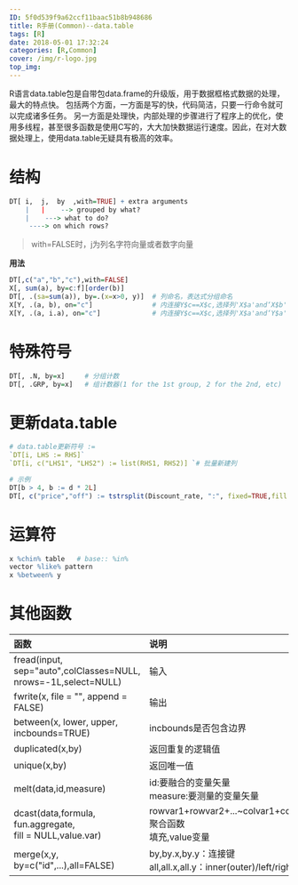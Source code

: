 ```yaml
---
ID: 5f0d539f9a62ccf11baac51b8b948686
title: R手册(Common)--data.table
tags: [R]
date: 2018-05-01 17:32:24
categories: [R,Common]
cover: /img/r-logo.jpg
top_img: 
---
```


R语言data.table包是自带包data.frame的升级版，用于数据框格式数据的处理，最大的特点快。
包括两个方面，一方面是写的快，代码简洁，只要一行命令就可以完成诸多任务。
另一方面是处理快，内部处理的步骤进行了程序上的优化，使用多线程，甚至很多函数是使用C写的，大大加快数据运行速度。因此，在对大数据处理上，使用data.table无疑具有极高的效率。

<!-- more -->

# 结构

```r
DT[ i,  j,  by  ,with=TRUE] + extra arguments
    |   |    --> grouped by what?
    |    ---> what to do?
     ----> on which rows?
```
> with=FALSE时，j为列名字符向量或者数字向量

**用法**

```R
DT[,c("a","b","c"),with=FALSE]
X[, sum(a), by=c:f][order(b)]
DT[, .(sa=sum(a)), by=.(x=x>0, y)]  # 列命名，表达式分组命名
X[Y, .(a, b), on="c"]               # 内连接Y$c==X$c,选择列'X$a'and‘X$b'
X[Y, .(a, i.a), on="c"]             # 内连接Y$c==X$c,选择列'X$a'and‘Y$a'
```

# 特殊符号

```R
DT[, .N, by=x]     # 分组计数
DT[, .GRP, by=x]   # 组计数器(1 for the 1st group, 2 for the 2nd, etc)
```

# 更新data.table

```R
# data.table更新符号 :=
`DT[i, LHS := RHS]`
`DT[i, c("LHS1", "LHS2") := list(RHS1, RHS2)] `# 批量新建列

# 示例
DT[b > 4, b := d * 2L]
DT[, c("price","off") := tstrsplit(Discount_rate, ":", fixed=TRUE,fill = NA)]
```

# 运算符

```R
x %chin% table   # base:: %in%
vector %like% pattern
x %between% y
```

# 其他函数

函数|说明
:---|:---
fread(input, sep="auto",colClasses=NULL, nrows=-1L,select=NULL) |输入
fwrite(x, file = "", append = FALSE)|输出
between(x, lower, upper, incbounds=TRUE)|incbounds是否包含边界
duplicated(x,by)|返回重复的逻辑值
unique(x,by)|返回唯一值
melt(data,id,measure) |id:要融合的变量矢量<br>measure:要测量的变量矢量
dcast(data,formula,<br>fun.aggregate,<br>fill = NULL,value.var)|rowvar1+rowvar2+...~colvar1+colvar2+..<br>聚合函数<br>填充,value变量
merge(x,y, by=c("id",...),all=FALSE)|by,by.x,by.y：连接键<br>all,all.x,all.y：inner(outer)/left/right join



